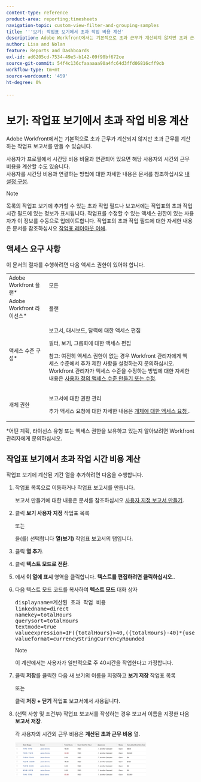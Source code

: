 ```yaml
---
content-type: reference
product-area: reporting;timesheets
navigation-topic: custom-view-filter-and-grouping-samples
title: '''보기: 작업표 보기에서 초과 작업 비용 계산'
description: Adobe Workfront에서는 기본적으로 초과 근무가 계산되지 않지만 초과 근무를 계산하는 작업표 보고서를 만들 수 있습니다.
author: Lisa and Nolan
feature: Reports and Dashboards
exl-id: ad6205cd-7534-49e5-b142-09f90bf672ce
source-git-commit: 54f4c136cfaaaaaa90a4fc64d3ffd06816cff9cb
workflow-type: tm+mt
source-wordcount: '459'
ht-degree: 0%

---
```


# 보기: 작업표 보기에서 초과 작업 비용 계산

Adobe Workfront에서는 기본적으로 초과 근무가 계산되지 않지만 초과 근무를 계산하는 작업표 보고서를 만들 수 있습니다.

사용자가 프로필에서 시간당 비용 비율과 연관되어 있으면 해당 사용자의 시간외 근무 비용을 계산할 수도 있습니다.\
사용자를 시간당 비용과 연결하는 방법에 대한 자세한 내용은 문서를 참조하십시오 [내 설정 구성](../../../workfront-basics/manage-your-account-and-profile/configuring-your-user-profile/configure-my-settings.md).

>[!NOTE]
>
>목록의 작업표 보기에 추가할 수 있는 초과 작업 필드나 보고서에는 작업표의 초과 작업 시간 필드에 있는 정보가 표시됩니다. 작업표를 수정할 수 있는 액세스 권한이 있는 사용자가 이 정보를 수동으로 업데이트합니다. 작업표의 초과 작업 필드에 대한 자세한 내용은 문서를 참조하십시오 [작업표 레이아웃 이해](../../../timesheets/timesheets/timesheet-layout.md).

## 액세스 요구 사항

이 문서의 절차를 수행하려면 다음 액세스 권한이 있어야 합니다.

<table style="table-layout:auto"> 
 <col> 
 <col> 
 <tbody> 
  <tr> 
   <td role="rowheader">Adobe Workfront 플랜*</td> 
   <td> <p>모든</p> </td> 
  </tr> 
  <tr> 
   <td role="rowheader">Adobe Workfront 라이선스*</td> 
   <td> <p>플랜 </p> </td> 
  </tr> 
  <tr> 
   <td role="rowheader">액세스 수준 구성*</td> 
   <td> <p>보고서, 대시보드, 달력에 대한 액세스 편집</p> <p>필터, 보기, 그룹화에 대한 액세스 편집</p> <p>참고: 여전히 액세스 권한이 없는 경우 Workfront 관리자에게 액세스 수준에서 추가 제한 사항을 설정하는지 문의하십시오. Workfront 관리자가 액세스 수준을 수정하는 방법에 대한 자세한 내용은 <a href="../../../administration-and-setup/add-users/configure-and-grant-access/create-modify-access-levels.md" class="MCXref xref">사용자 정의 액세스 수준 만들기 또는 수정</a>.</p> </td> 
  </tr> 
  <tr> 
   <td role="rowheader">개체 권한</td> 
   <td> <p>보고서에 대한 권한 관리</p> <p>추가 액세스 요청에 대한 자세한 내용은 <a href="../../../workfront-basics/grant-and-request-access-to-objects/request-access.md" class="MCXref xref">개체에 대한 액세스 요청 </a>.</p> </td> 
  </tr> 
 </tbody> 
</table>

&#42;어떤 계획, 라이선스 유형 또는 액세스 권한을 보유하고 있는지 알아보려면 Workfront 관리자에게 문의하십시오.

## 작업표 보기에서 초과 작업 시간 비용 계산

작업표 보기에 계산된 기간 열을 추가하려면 다음을 수행합니다.

1. 작업표 목록으로 이동하거나 작업표 보고서를 만듭니다.

   보고서 만들기에 대한 내용은 문서를 참조하십시오 [사용자 지정 보고서 만들기](../../../reports-and-dashboards/reports/creating-and-managing-reports/create-custom-report.md).

1. 클릭 **보기 사용자 지정** 작업표 목록

   또는

   을(를) 선택합니다 **열(보기)** 작업표 보고서의 탭입니다.

1. 클릭 **열 추가**.
1. 클릭 **텍스트 모드로 전환**.
1. 에서 **이 열에 표시** 영역을 클릭합니다. **텍스트를 편집하려면 클릭하십시오.**.
1. 다음 텍스트 모드 코드를 복사하여 **텍스트 모드** 대화 상자
   <pre>displayname=계산된 초과 작업 비용<br>linkedname=direct<br>namekey=totalHours<br>querysort=totalHours <br>textmode=true<br>valueexpression=IF({totalHours}&gt;40,({totalHours}-40)*{user}.{costPerHour},{totalHours}*{user}.{costPerHour})<br>valueformat=currencyStringCurrencyRounded</pre>

   >[!NOTE]
   >
   >이 계산에서는 사용자가 일반적으로 주 40시간을 작업한다고 가정합니다.

1. 클릭 **저장**&#x200B;를 클릭한 다음 새 보기의 이름을 지정하고 **보기 저장** 작업표 목록

   또는

   클릭 **저장 + 닫기** 작업표 보고서에서 사용됩니다.

1. (선택 사항 및 조건부) 작업표 보고서를 작성하는 경우 보고서 이름을 지정한 다음 **보고서 저장**.

   각 사용자의 시간외 근무 비용은 **계산된 초과 근무 비용** 열.

   ![calculated_overlaunch_cost_in_timeset_report.png](assets/calculated-overtime-cost-in-timesheet-report-350x92.png)

